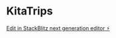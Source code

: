 # KitaTrips

[Edit in StackBlitz next generation editor ⚡️](https://stackblitz.com/~/github.com/GitItDone19/KitaTrips)